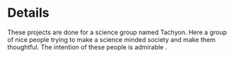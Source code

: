 # Details 

These projects are done for a science group named Tachyon.
Here a group of nice people trying to make a science minded society and make them thoughtful.
The intention of these people is admirable . 

